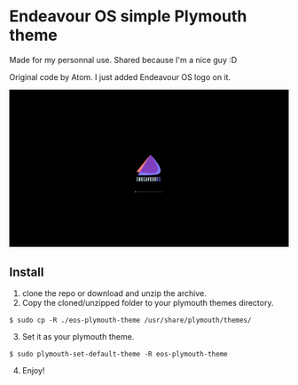 # Endeavour OS simple Plymouth theme

Made for my personnal use. Shared because I'm a nice guy :D

Original code by Atom. I just added Endeavour OS logo on it.

![Preview](preview.jpg)

## Install

1. clone the repo or download and unzip the archive.
2. Copy the cloned/unzipped folder to your plymouth themes directory.
```
$ sudo cp -R ./eos-plymouth-theme /usr/share/plymouth/themes/
```
3. Set it as your plymouth theme.
```
$ sudo plymouth-set-default-theme -R eos-plymouth-theme
```
4. Enjoy!
